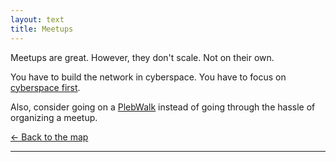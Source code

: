 ```yaml
---
layout: text 
title: Meetups
---
```


Meetups are great. However, they don't scale. Not on their own.

You have to build the network in cyberspace.
You have to focus on [cyberspace first](/cyberspace).

Also, consider going on a [PlebWalk](https://plebwalks.com/) instead of going through the hassle of organizing a meetup.

[← Back to the map](/)

---
